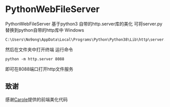# PythonWebFileServer
PythonWebFileServer
基于python3 自带的http.server库的美化
可将server.py替换到python自带的http库中
Windows
```
C:\Users\No9ong\AppData\Local\Programs\Python\Python38\Lib\http\server.py
```
然后在文件夹中打开终端
运行命令
```
python -m http.server 8088
```
即可在8088端口打开http文件服务

## 致谢
感谢[Carole](https://github.com/Carole007)提供的前端美化代码
